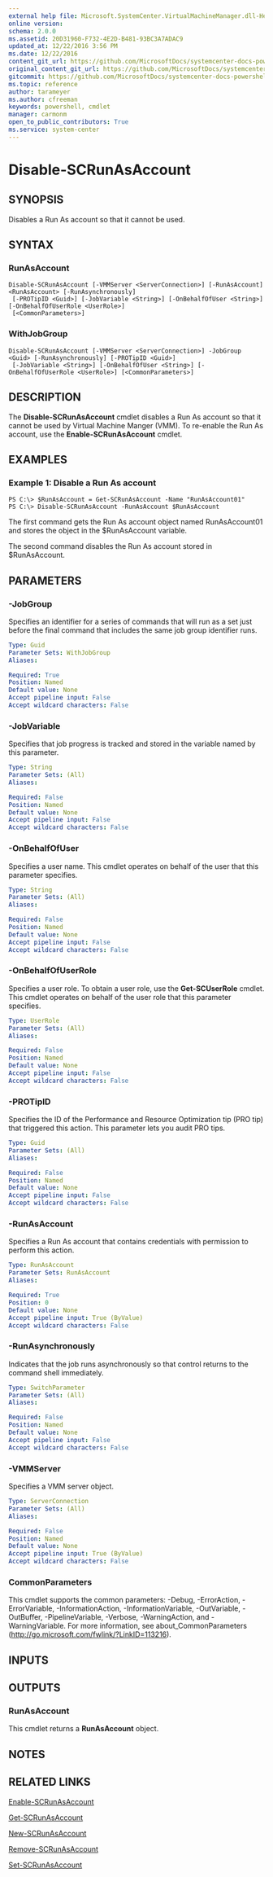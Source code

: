 ```yaml
---
external help file: Microsoft.SystemCenter.VirtualMachineManager.dll-Help.xml
online version: 
schema: 2.0.0
ms.assetid: 20D31960-F732-4E2D-B481-93BC3A7ADAC9
updated_at: 12/22/2016 3:56 PM
ms.date: 12/22/2016
content_git_url: https://github.com/MicrosoftDocs/systemcenter-docs-powershell/blob/live/systemcenter-cmdlets/SystemCenter2016/VirtualMachineManager/vlatest/Disable-SCRunAsAccount.md
original_content_git_url: https://github.com/MicrosoftDocs/systemcenter-docs-powershell/blob/live/systemcenter-cmdlets/SystemCenter2016/VirtualMachineManager/vlatest/Disable-SCRunAsAccount.md
gitcommit: https://github.com/MicrosoftDocs/systemcenter-docs-powershell/blob/96e5647587661652225fbdd2c797cd4d59d542bc/systemcenter-cmdlets/SystemCenter2016/VirtualMachineManager/vlatest/Disable-SCRunAsAccount.md
ms.topic: reference
author: tarameyer
ms.author: cfreeman
keywords: powershell, cmdlet
manager: carmonm
open_to_public_contributors: True
ms.service: system-center
---
```


# Disable-SCRunAsAccount

## SYNOPSIS
Disables a Run As account so that it cannot be used.

## SYNTAX

### RunAsAccount
```
Disable-SCRunAsAccount [-VMMServer <ServerConnection>] [-RunAsAccount] <RunAsAccount> [-RunAsynchronously]
 [-PROTipID <Guid>] [-JobVariable <String>] [-OnBehalfOfUser <String>] [-OnBehalfOfUserRole <UserRole>]
 [<CommonParameters>]
```

### WithJobGroup
```
Disable-SCRunAsAccount [-VMMServer <ServerConnection>] -JobGroup <Guid> [-RunAsynchronously] [-PROTipID <Guid>]
 [-JobVariable <String>] [-OnBehalfOfUser <String>] [-OnBehalfOfUserRole <UserRole>] [<CommonParameters>]
```

## DESCRIPTION
The **Disable-SCRunAsAccount** cmdlet disables a Run As account so that it cannot be used by Virtual Machine Manger (VMM).
To re-enable the Run As account, use the **Enable-SCRunAsAccount** cmdlet.

## EXAMPLES

### Example 1: Disable a Run As account
```
PS C:\> $RunAsAccount = Get-SCRunAsAccount -Name "RunAsAccount01"
PS C:\> Disable-SCRunAsAccount -RunAsAccount $RunAsAccount
```

The first command gets the Run As account object named RunAsAccount01 and stores the object in the $RunAsAccount variable.

The second command disables the Run As account stored in $RunAsAccount.

## PARAMETERS

### -JobGroup
Specifies an identifier for a series of commands that will run as a set just before the final command that includes the same job group identifier runs.

```yaml
Type: Guid
Parameter Sets: WithJobGroup
Aliases: 

Required: True
Position: Named
Default value: None
Accept pipeline input: False
Accept wildcard characters: False
```

### -JobVariable
Specifies that job progress is tracked and stored in the variable named by this parameter.

```yaml
Type: String
Parameter Sets: (All)
Aliases: 

Required: False
Position: Named
Default value: None
Accept pipeline input: False
Accept wildcard characters: False
```

### -OnBehalfOfUser
Specifies a user name.
This cmdlet operates on behalf of the user that this parameter specifies.

```yaml
Type: String
Parameter Sets: (All)
Aliases: 

Required: False
Position: Named
Default value: None
Accept pipeline input: False
Accept wildcard characters: False
```

### -OnBehalfOfUserRole
Specifies a user role.
To obtain a user role, use the **Get-SCUserRole** cmdlet.
This cmdlet operates on behalf of the user role that this parameter specifies.

```yaml
Type: UserRole
Parameter Sets: (All)
Aliases: 

Required: False
Position: Named
Default value: None
Accept pipeline input: False
Accept wildcard characters: False
```

### -PROTipID
Specifies the ID of the Performance and Resource Optimization tip (PRO tip) that triggered this action.
This parameter lets you audit PRO tips.

```yaml
Type: Guid
Parameter Sets: (All)
Aliases: 

Required: False
Position: Named
Default value: None
Accept pipeline input: False
Accept wildcard characters: False
```

### -RunAsAccount
Specifies a Run As account that contains credentials with permission to perform this action.

```yaml
Type: RunAsAccount
Parameter Sets: RunAsAccount
Aliases: 

Required: True
Position: 0
Default value: None
Accept pipeline input: True (ByValue)
Accept wildcard characters: False
```

### -RunAsynchronously
Indicates that the job runs asynchronously so that control returns to the command shell immediately.

```yaml
Type: SwitchParameter
Parameter Sets: (All)
Aliases: 

Required: False
Position: Named
Default value: None
Accept pipeline input: False
Accept wildcard characters: False
```

### -VMMServer
Specifies a VMM server object.

```yaml
Type: ServerConnection
Parameter Sets: (All)
Aliases: 

Required: False
Position: Named
Default value: None
Accept pipeline input: True (ByValue)
Accept wildcard characters: False
```

### CommonParameters
This cmdlet supports the common parameters: -Debug, -ErrorAction, -ErrorVariable, -InformationAction, -InformationVariable, -OutVariable, -OutBuffer, -PipelineVariable, -Verbose, -WarningAction, and -WarningVariable. For more information, see about_CommonParameters (http://go.microsoft.com/fwlink/?LinkID=113216).

## INPUTS

## OUTPUTS

### RunAsAccount
This cmdlet returns a **RunAsAccount** object.

## NOTES

## RELATED LINKS

[Enable-SCRunAsAccount](xref:SystemCenter2016/VirtualMachineManager/vlatest/Enable-SCRunAsAccount.md)

[Get-SCRunAsAccount](xref:SystemCenter2016/VirtualMachineManager/vlatest/Get-SCRunAsAccount.md)

[New-SCRunAsAccount](xref:SystemCenter2016/VirtualMachineManager/vlatest/New-SCRunAsAccount.md)

[Remove-SCRunAsAccount](xref:SystemCenter2016/VirtualMachineManager/vlatest/Remove-SCRunAsAccount.md)

[Set-SCRunAsAccount](xref:SystemCenter2016/VirtualMachineManager/vlatest/Set-SCRunAsAccount.md)

